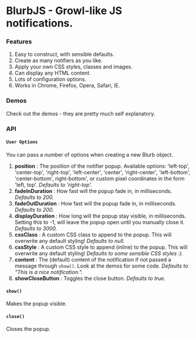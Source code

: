# BlurbJS - Growl-like JS notifications.

### Features 
1. Easy to construct, with sensible defaults. 
2. Create as many notifiers as you like. 
3. Apply your own CSS styles, classes and images.
4. Can display any HTML content.
5. Lots of configuration options.
6. Works in Chrome, Firefox, Opera, Safari, IE.

### Demos
Check out the demos - they are pretty much self explanatory.

### API

#### `User Options`
You can pass a number of options when creating a new Blurb object.

1. **position** : The position of the notifier popup. 
                Available options: 'left-top', 'center-top', 'right-top', 'left-center', 'center', 'right-center', 'left-bottom', 'center-bottom', right-bottom', or 
                custom pixel coordinates in the form 'left, top'. _Defaults to 'right-top'._
2. **fadeInDuration** : How fast will the popup fade in, in milliseconds. _Defaults to 200._
3. **fadeOutDuration** : How fast will the popup fade in, in milliseconds. _Defaults to 200._
4. **displayDuration** : How long will the popup stay visible, in milliseconds. Setting this to -1, will leave the popup open until you manually close it. _Defaults to 3000._
5. **cssClass** : A custom CSS class to append to the popup. This will overwrite any default styling! _Defaults to null._
6. **cssStyle** : A custom CSS style to append (inline) to the popup. This will overwrite any default styling! _Defaults to some sensible CSS styles :)._
7. **content** : The (default) content of the notification if not passed a message through `show()`. Look at the demos for some code. _Defaults to "This is a nice notification."._
8. **showCloseButton** : Toggles the close button. _Defaults to true._

#### `show()`
Makes the popup visible.

#### `close()`
Closes the popup.